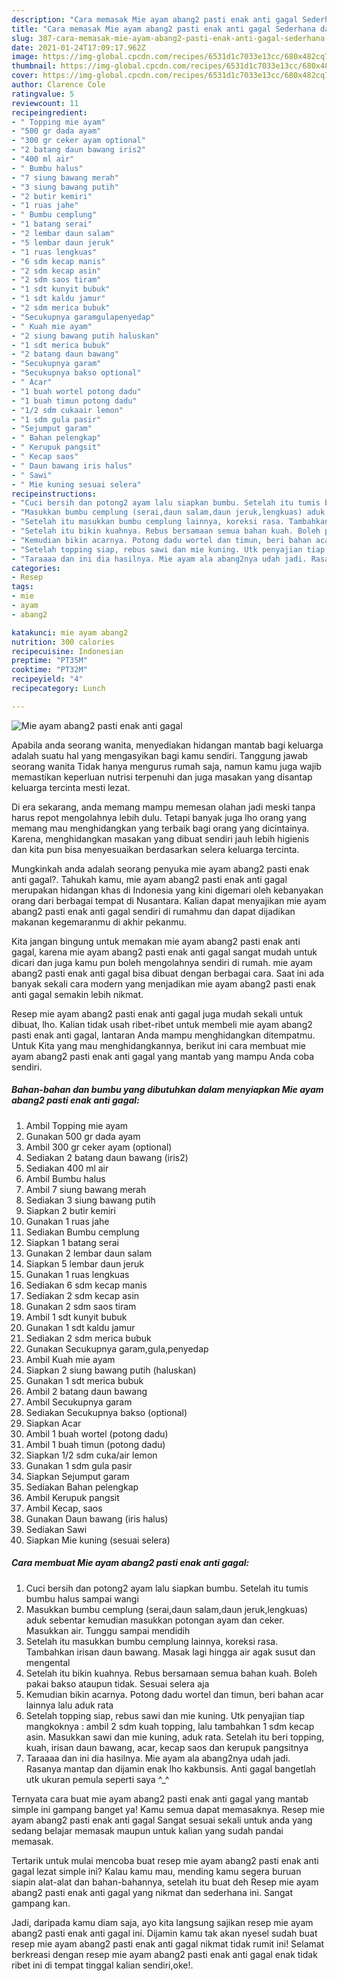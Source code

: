 ```yaml
---
description: "Cara memasak Mie ayam abang2 pasti enak anti gagal Sederhana dan Mudah Dibuat"
title: "Cara memasak Mie ayam abang2 pasti enak anti gagal Sederhana dan Mudah Dibuat"
slug: 387-cara-memasak-mie-ayam-abang2-pasti-enak-anti-gagal-sederhana-dan-mudah-dibuat
date: 2021-01-24T17:09:17.962Z
image: https://img-global.cpcdn.com/recipes/6531d1c7033e13cc/680x482cq70/mie-ayam-abang2-pasti-enak-anti-gagal-foto-resep-utama.jpg
thumbnail: https://img-global.cpcdn.com/recipes/6531d1c7033e13cc/680x482cq70/mie-ayam-abang2-pasti-enak-anti-gagal-foto-resep-utama.jpg
cover: https://img-global.cpcdn.com/recipes/6531d1c7033e13cc/680x482cq70/mie-ayam-abang2-pasti-enak-anti-gagal-foto-resep-utama.jpg
author: Clarence Cole
ratingvalue: 5
reviewcount: 11
recipeingredient:
- " Topping mie ayam"
- "500 gr dada ayam"
- "300 gr ceker ayam optional"
- "2 batang daun bawang iris2"
- "400 ml air"
- " Bumbu halus"
- "7 siung bawang merah"
- "3 siung bawang putih"
- "2 butir kemiri"
- "1 ruas jahe"
- " Bumbu cemplung"
- "1 batang serai"
- "2 lembar daun salam"
- "5 lembar daun jeruk"
- "1 ruas lengkuas"
- "6 sdm kecap manis"
- "2 sdm kecap asin"
- "2 sdm saos tiram"
- "1 sdt kunyit bubuk"
- "1 sdt kaldu jamur"
- "2 sdm merica bubuk"
- "Secukupnya garamgulapenyedap"
- " Kuah mie ayam"
- "2 siung bawang putih haluskan"
- "1 sdt merica bubuk"
- "2 batang daun bawang"
- "Secukupnya garam"
- "Secukupnya bakso optional"
- " Acar"
- "1 buah wortel potong dadu"
- "1 buah timun potong dadu"
- "1/2 sdm cukaair lemon"
- "1 sdm gula pasir"
- "Sejumput garam"
- " Bahan pelengkap"
- " Kerupuk pangsit"
- " Kecap saos"
- " Daun bawang iris halus"
- " Sawi"
- " Mie kuning sesuai selera"
recipeinstructions:
- "Cuci bersih dan potong2 ayam lalu siapkan bumbu. Setelah itu tumis bumbu halus sampai wangi"
- "Masukkan bumbu cemplung (serai,daun salam,daun jeruk,lengkuas) aduk sebentar kemudian masukkan potongan ayam dan ceker. Masukkan air. Tunggu sampai mendidih"
- "Setelah itu masukkan bumbu cemplung lainnya, koreksi rasa. Tambahkan irisan daun bawang. Masak lagi hingga air agak susut dan mengental"
- "Setelah itu bikin kuahnya. Rebus bersamaan semua bahan kuah. Boleh pakai bakso ataupun tidak. Sesuai selera aja"
- "Kemudian bikin acarnya. Potong dadu wortel dan timun, beri bahan acar lainnya lalu aduk rata"
- "Setelah topping siap, rebus sawi dan mie kuning. Utk penyajian tiap mangkoknya : ambil 2 sdm kuah topping, lalu tambahkan 1 sdm kecap asin. Masukkan sawi dan mie kuning, aduk rata. Setelah itu beri topping, kuah, irisan daun bawang, acar, kecap saos dan kerupuk pangsitnya"
- "Taraaaa dan ini dia hasilnya. Mie ayam ala abang2nya udah jadi. Rasanya mantap dan dijamin enak lho kakbunsis. Anti gagal bangetlah utk ukuran pemula seperti saya ^_^"
categories:
- Resep
tags:
- mie
- ayam
- abang2

katakunci: mie ayam abang2 
nutrition: 300 calories
recipecuisine: Indonesian
preptime: "PT35M"
cooktime: "PT32M"
recipeyield: "4"
recipecategory: Lunch

---
```



![Mie ayam abang2 pasti enak anti gagal](https://img-global.cpcdn.com/recipes/6531d1c7033e13cc/680x482cq70/mie-ayam-abang2-pasti-enak-anti-gagal-foto-resep-utama.jpg)

Apabila anda seorang wanita, menyediakan hidangan mantab bagi keluarga adalah suatu hal yang mengasyikan bagi kamu sendiri. Tanggung jawab seorang  wanita Tidak hanya mengurus rumah saja, namun kamu juga wajib memastikan keperluan nutrisi terpenuhi dan juga masakan yang disantap keluarga tercinta mesti lezat.

Di era  sekarang, anda memang mampu memesan olahan jadi meski tanpa harus repot mengolahnya lebih dulu. Tetapi banyak juga lho orang yang memang mau menghidangkan yang terbaik bagi orang yang dicintainya. Karena, menghidangkan masakan yang dibuat sendiri jauh lebih higienis dan kita pun bisa menyesuaikan berdasarkan selera keluarga tercinta. 



Mungkinkah anda adalah seorang penyuka mie ayam abang2 pasti enak anti gagal?. Tahukah kamu, mie ayam abang2 pasti enak anti gagal merupakan hidangan khas di Indonesia yang kini digemari oleh kebanyakan orang dari berbagai tempat di Nusantara. Kalian dapat menyajikan mie ayam abang2 pasti enak anti gagal sendiri di rumahmu dan dapat dijadikan makanan kegemaranmu di akhir pekanmu.

Kita jangan bingung untuk memakan mie ayam abang2 pasti enak anti gagal, karena mie ayam abang2 pasti enak anti gagal sangat mudah untuk dicari dan juga kamu pun boleh mengolahnya sendiri di rumah. mie ayam abang2 pasti enak anti gagal bisa dibuat dengan berbagai cara. Saat ini ada banyak sekali cara modern yang menjadikan mie ayam abang2 pasti enak anti gagal semakin lebih nikmat.

Resep mie ayam abang2 pasti enak anti gagal juga mudah sekali untuk dibuat, lho. Kalian tidak usah ribet-ribet untuk membeli mie ayam abang2 pasti enak anti gagal, lantaran Anda mampu menghidangkan ditempatmu. Untuk Kita yang mau menghidangkannya, berikut ini cara membuat mie ayam abang2 pasti enak anti gagal yang mantab yang mampu Anda coba sendiri.

<!--inarticleads1-->

##### Bahan-bahan dan bumbu yang dibutuhkan dalam menyiapkan Mie ayam abang2 pasti enak anti gagal:

1. Ambil  Topping mie ayam
1. Gunakan 500 gr dada ayam
1. Ambil 300 gr ceker ayam (optional)
1. Sediakan 2 batang daun bawang (iris2)
1. Sediakan 400 ml air
1. Ambil  Bumbu halus
1. Ambil 7 siung bawang merah
1. Sediakan 3 siung bawang putih
1. Siapkan 2 butir kemiri
1. Gunakan 1 ruas jahe
1. Sediakan  Bumbu cemplung
1. Siapkan 1 batang serai
1. Gunakan 2 lembar daun salam
1. Siapkan 5 lembar daun jeruk
1. Gunakan 1 ruas lengkuas
1. Sediakan 6 sdm kecap manis
1. Sediakan 2 sdm kecap asin
1. Gunakan 2 sdm saos tiram
1. Ambil 1 sdt kunyit bubuk
1. Gunakan 1 sdt kaldu jamur
1. Sediakan 2 sdm merica bubuk
1. Gunakan Secukupnya garam,gula,penyedap
1. Ambil  Kuah mie ayam
1. Siapkan 2 siung bawang putih (haluskan)
1. Gunakan 1 sdt merica bubuk
1. Ambil 2 batang daun bawang
1. Ambil Secukupnya garam
1. Sediakan Secukupnya bakso (optional)
1. Siapkan  Acar
1. Ambil 1 buah wortel (potong dadu)
1. Ambil 1 buah timun (potong dadu)
1. Siapkan 1/2 sdm cuka/air lemon
1. Gunakan 1 sdm gula pasir
1. Siapkan Sejumput garam
1. Sediakan  Bahan pelengkap
1. Ambil  Kerupuk pangsit
1. Ambil  Kecap, saos
1. Gunakan  Daun bawang (iris halus)
1. Sediakan  Sawi
1. Siapkan  Mie kuning (sesuai selera)




<!--inarticleads2-->

##### Cara membuat Mie ayam abang2 pasti enak anti gagal:

1. Cuci bersih dan potong2 ayam lalu siapkan bumbu. Setelah itu tumis bumbu halus sampai wangi
1. Masukkan bumbu cemplung (serai,daun salam,daun jeruk,lengkuas) aduk sebentar kemudian masukkan potongan ayam dan ceker. Masukkan air. Tunggu sampai mendidih
1. Setelah itu masukkan bumbu cemplung lainnya, koreksi rasa. Tambahkan irisan daun bawang. Masak lagi hingga air agak susut dan mengental
1. Setelah itu bikin kuahnya. Rebus bersamaan semua bahan kuah. Boleh pakai bakso ataupun tidak. Sesuai selera aja
1. Kemudian bikin acarnya. Potong dadu wortel dan timun, beri bahan acar lainnya lalu aduk rata
1. Setelah topping siap, rebus sawi dan mie kuning. Utk penyajian tiap mangkoknya : ambil 2 sdm kuah topping, lalu tambahkan 1 sdm kecap asin. Masukkan sawi dan mie kuning, aduk rata. Setelah itu beri topping, kuah, irisan daun bawang, acar, kecap saos dan kerupuk pangsitnya
1. Taraaaa dan ini dia hasilnya. Mie ayam ala abang2nya udah jadi. Rasanya mantap dan dijamin enak lho kakbunsis. Anti gagal bangetlah utk ukuran pemula seperti saya ^_^




Ternyata cara buat mie ayam abang2 pasti enak anti gagal yang mantab simple ini gampang banget ya! Kamu semua dapat memasaknya. Resep mie ayam abang2 pasti enak anti gagal Sangat sesuai sekali untuk anda yang sedang belajar memasak maupun untuk kalian yang sudah pandai memasak.

Tertarik untuk mulai mencoba buat resep mie ayam abang2 pasti enak anti gagal lezat simple ini? Kalau kamu mau, mending kamu segera buruan siapin alat-alat dan bahan-bahannya, setelah itu buat deh Resep mie ayam abang2 pasti enak anti gagal yang nikmat dan sederhana ini. Sangat gampang kan. 

Jadi, daripada kamu diam saja, ayo kita langsung sajikan resep mie ayam abang2 pasti enak anti gagal ini. Dijamin kamu tak akan nyesel sudah buat resep mie ayam abang2 pasti enak anti gagal nikmat tidak rumit ini! Selamat berkreasi dengan resep mie ayam abang2 pasti enak anti gagal enak tidak ribet ini di tempat tinggal kalian sendiri,oke!.


